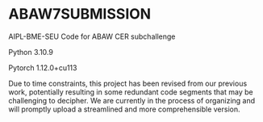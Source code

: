 # ABAW7SUBMISSION
AIPL-BME-SEU Code for ABAW CER subchallenge

Python 3.10.9

Pytorch 1.12.0+cu113

Due to time constraints, this project has been revised from our previous work, potentially resulting in some redundant code segments that may be challenging to decipher. We are currently in the process of organizing and will promptly upload a streamlined and more comprehensible version.
